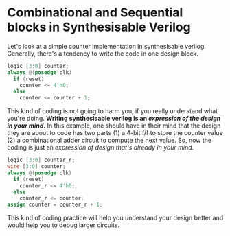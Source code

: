 # Combinational and Sequential blocks in Synthesisable Verilog
Let's look at a simple counter implementation in synthesisable verilog. Generally, there's a tendency to write the code in one design block.
```verilog
logic [3:0] counter;
always @(posedge clk)
  if (reset)
    counter <= 4'h0;
  else
    counter <= counter + 1;
```

This kind of coding is not going to harm you, if you really understand what you're doing. **Writing synthesisable verilog is an _expression of the design in your mind_.** In this example, one should have in their mind that the design they are about to code has two parts (1) a 4-bit f/f to store the counter value (2) a combinational adder circuit to compute the next value. So, now the coding is just an _expression of design that's already in your mind_.

```verilog
logic [3:0] counter_r;
wire [3:0] counter;
always @(posedge clk)
  if (reset)
    counter_r <= 4'h0;
  else
    counter_r <= counter;
assign counter = counter_r + 1;
```

This kind of coding practice will help you understand your design better and would help you to debug larger circuits.

